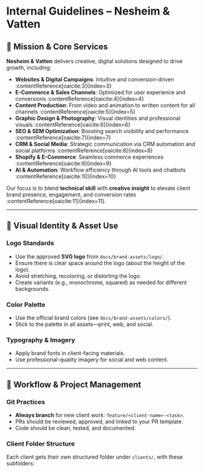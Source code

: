 # Internal Guidelines – Nesheim & Vatten

## 🧠 Mission & Core Services

**Nesheim & Vatten** delivers creative, digital solutions designed to drive growth, including:

- **Websites & Digital Campaigns**: Intuitive and conversion-driven :contentReference[oaicite:3]{index=3}  
- **E-Commerce & Sales Channels**: Optimized for user experience and conversions :contentReference[oaicite:4]{index=4}  
- **Content Production**: From video and animation to written content for all channels :contentReference[oaicite:5]{index=5}  
- **Graphic Design & Photography**: Visual identities and professional visuals :contentReference[oaicite:6]{index=6}  
- **SEO & SEM Optimization**: Boosting search visibility and performance :contentReference[oaicite:7]{index=7}  
- **CRM & Social Media**: Strategic communication via CRM automation and social platforms :contentReference[oaicite:8]{index=8}  
- **Shopify & E-Commerce**: Seamless commerce experiences :contentReference[oaicite:9]{index=9}  
- **AI & Automation**: Workflow efficiency through AI tools and chatbots :contentReference[oaicite:10]{index=10}

Our focus is to blend **technical skill** with **creative insight** to elevate client brand presence, engagement, and conversion rates :contentReference[oaicite:11]{index=11}.

---

## 🎨 Visual Identity & Asset Use

### Logo Standards
- Use the approved **SVG logo** from `docs/brand-assets/logo/`.
- Ensure there is clear space around the logo (about the height of the logo).
- Avoid stretching, recoloring, or distorting the logo.
- Create variants (e.g., monochrome, squared) as needed for different backgrounds.

### Color Palette
- Use the official brand colors (see `docs/brand-assets/colors/`).
- Stick to the palette in all assets—print, web, and social.

### Typography & Imagery
- Apply brand fonts in client-facing materials.
- Use professional-quality imagery for social and web content.

---

## 🚀 Workflow & Project Management

### Git Practices
- **Always branch** for new client work: `feature/<client-name>-<task>`.
- PRs should be reviewed, approved, and linked to your PR template.
- Code should be clean, tested, and documented.

### Client Folder Structure
Each client gets their own structured folder under `clients/`, with these subfolders:

